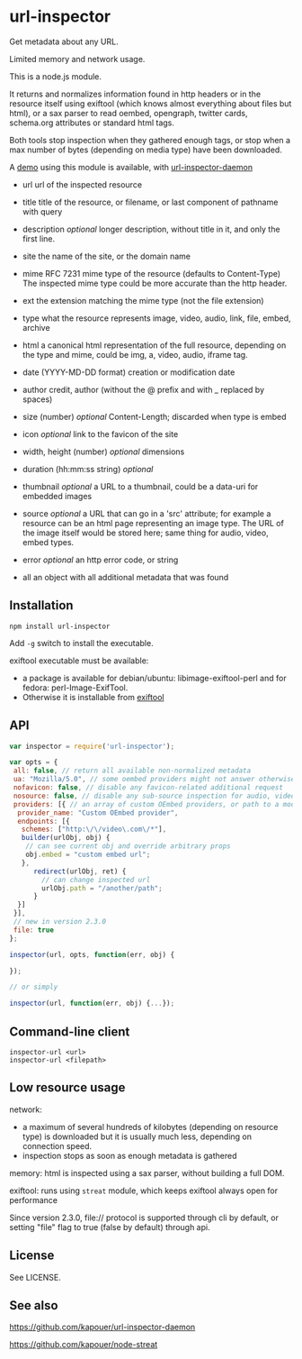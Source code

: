 url-inspector
=============

Get metadata about any URL.

Limited memory and network usage.

This is a node.js module.

It returns and normalizes information found in http headers or in the resource
itself using exiftool (which knows almost everything about files but html),
or a sax parser to read oembed, opengraph, twitter cards, schema.org attributes
or standard html tags.

Both tools stop inspection when they gathered enough tags, or stop when a max number
of bytes (depending on media type) have been downloaded.

A [demo](http://inspector.eda.sarl) using this module is available,
with [url-inspector-daemon](http://github.com/kapouer/url-inspector-daemon)

* url
  url of the inspected resource

* title
  title of the resource, or filename, or last component of pathname with query

* description
  *optional* longer description, without title in it, and only the first line.

* site
  the name of the site, or the domain name

* mime
  RFC 7231 mime type of the resource (defaults to Content-Type)
  The inspected mime type could be more accurate than the http header.

* ext
  the extension matching the mime type (not the file extension)

* type
  what the resource represents
  image, video, audio, link, file, embed, archive

* html
  a canonical html representation of the full resource,
  depending on the type and mime, could be img, a, video, audio, iframe tag.

* date (YYYY-MD-DD format)
  creation or modification date

* author
  credit, author (without the @ prefix and with _ replaced by spaces)

* size (number)
  *optional* Content-Length; discarded when type is embed

* icon
  *optional* link to the favicon of the site

* width, height (number)
  *optional* dimensions

* duration (hh:mm:ss string)
  *optional*

* thumbnail
  *optional* a URL to a thumbnail, could be a data-uri for embedded images

* source
  *optional* a URL that can go in a 'src' attribute; for example a resource can
  be an html page representing an image type. The URL of the image itself would
  be stored here; same thing for audio, video, embed types.

* error
  *optional* an http error code, or string

* all
  an object with all additional metadata that was found

Installation
------------

```shell
npm install url-inspector
```

Add `-g` switch to install the executable.

exiftool executable must be available:

* a package is available for debian/ubuntu: libimage-exiftool-perl
and for fedora: perl-Image-ExifTool.
* Otherwise it is installable from [exiftool](http://owl.phy.queensu.ca/~phil/exiftool/)

API
---

```js
var inspector = require('url-inspector');

var opts = {
 all: false, // return all available non-normalized metadata
 ua: "Mozilla/5.0", // some oembed providers might not answer otherwise
 nofavicon: false, // disable any favicon-related additional request
 nosource: false, // disable any sub-source inspection for audio, video, image types
 providers: [{ // an array of custom OEmbed providers, or path to a module exporting such an array
  provider_name: "Custom OEmbed provider",
  endpoints: [{
   schemes: ["http:\/\/video\.com\/*"],
   builder(urlObj, obj) {
    // can see current obj and override arbitrary props
    obj.embed = "custom embed url";
   },
      redirect(urlObj, ret) {
        // can change inspected url
        urlObj.path = "/another/path";
      }
  }]
 }],
 // new in version 2.3.0
 file: true
};

inspector(url, opts, function(err, obj) {

});

// or simply

inspector(url, function(err, obj) {...});

```

Command-line client
-------------------

```shell
inspector-url <url>
inspector-url <filepath>
```

Low resource usage
------------------

network:

* a maximum of several hundreds of kilobytes (depending on resource type) is downloaded
  but it is usually much less, depending on connection speed.
* inspection stops as soon as enough metadata is gathered

memory: html is inspected using a sax parser, without building a full DOM.

exiftool: runs using `streat` module, which keeps exiftool always open for performance

Since version 2.3.0, file:// protocol is supported through cli by default,
or setting "file" flag to true (false by default) through api.

License
-------

See LICENSE.

See also
--------

<https://github.com/kapouer/url-inspector-daemon>

<https://github.com/kapouer/node-streat>
